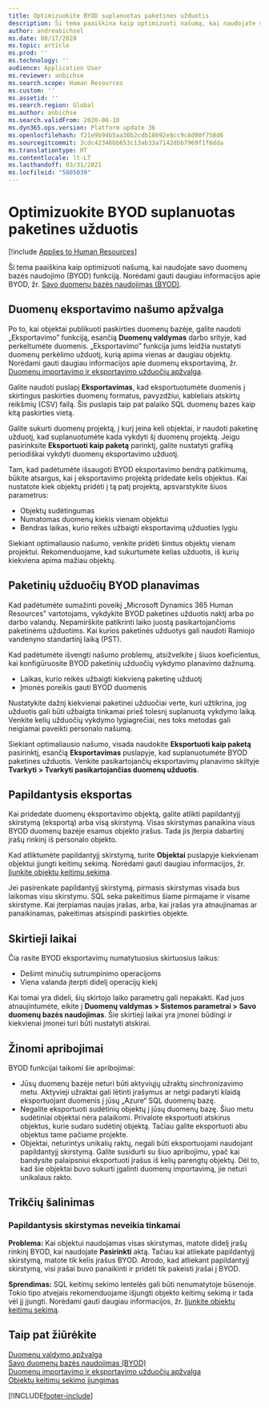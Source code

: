```yaml
---
title: Optimizuokite BYOD suplanuotas paketines užduotis
description: Ši tema paaiškina kaip optimizuoti našumą, kai naudojate savo duomenų bazės naudojimo (BYOD) funkciją „Microsoft Dynamics 365 Human Resources” platformoje.
author: andreabichsel
ms.date: 08/17/2020
ms.topic: article
ms.prod: ''
ms.technology: ''
audience: Application User
ms.reviewer: anbichse
ms.search.scope: Human Resources
ms.custom: ''
ms.assetid: ''
ms.search.region: Global
ms.author: anbichse
ms.search.validFrom: 2020-08-10
ms.dyn365.ops.version: Platform update 36
ms.openlocfilehash: f21e9b94b5aa30b2cdb18692e8cc9c8d00f758d6
ms.sourcegitcommit: 3cdc42346bb653c13ab33a7142dbb7969f1f6dda
ms.translationtype: HT
ms.contentlocale: lt-LT
ms.lasthandoff: 03/31/2021
ms.locfileid: "5805039"
---
```

# <a name="optimize-byod-scheduled-batch-jobs"></a>Optimizuokite BYOD suplanuotas paketines užduotis

[!include [Applies to Human Resources](../includes/applies-to-hr.md)]

Ši tema paaiškina kaip optimizuoti našumą, kai naudojate savo duomenų bazės naudojimo (BYOD) funkciją. Norėdami gauti daugiau informacijos apie BYOD, žr. [Savo duomenų bazės naudojimas (BYOD)](https://docs.microsoft.com/dynamics365/fin-ops-core/dev-itpro/analytics/export-entities-to-your-own-database?toc=/dynamics365/human-resources/toc.json).

## <a name="performance-considerations-for-data-export"></a>Duomenų eksportavimo našumo apžvalga

Po to, kai objektai publikuoti paskirties duomenų bazėje, galite naudoti „Eksportavimo” funkciją, esančią **Duomenų valdymas** darbo srityje, kad perkeltumėte duomenis. „Eksportavimo” funkcija jums leidžia nustatyti duomenų perkėlimo užduotį, kurią apima vienas ar daugiau objektų. Norėdami gauti daugiau informacijos apie duomenų eksportavimą, žr. [Duomenų importavimo ir eksportavimo užduočių apžvalga](https://docs.microsoft.com/dynamics365/fin-ops-core/dev-itpro/data-entities/data-import-export-job?toc=/dynamics365/human-resources/toc.json).

Galite naudoti puslapį **Eksportavimas**, kad eksportuotumėte duomenis į skirtingus paskirties duomenų formatus, pavyzdžiui, kableliais atskirtų reikšmių (CSV) failą.  Šis puslapis taip pat palaiko SQL duomenų bazes kaip kitą paskirties vietą.

Galite sukurti duomenų projektą, į kurį įeina keli objektai, ir naudoti paketinę užduotį, kad suplanuotumėte kada vykdyti šį duomenų projektą. Jeigu pasirinksite **Eksportuoti kaip paketą** parinktį, galite nustatyti grafiką periodiškai vykdyti duomenų eksportavimo užduotį.

Tam, kad padėtumėte išsaugoti BYOD eksportavimo bendrą patikimumą, būkite atsargus, kai į eksportavimo projektą pridedate kelis objektus. Kai nustatote kiek objektų pridėti į tą patį projektą, apsvarstykite šiuos parametrus:

- Objektų sudėtingumas
- Numatomas duomenų kiekis vienam objektui
- Bendras laikas, kurio reikės užbaigti eksportavimą užduoties lygiu

Siekiant optimaliausio našumo, venkite pridėti šimtus objektų vienam projektui. Rekomenduojame, kad sukurtumėte kelias užduotis, iš kurių kiekviena apima mažiau objektų.

## <a name="scheduling-byod-batch-jobs"></a>Paketinių užduočių BYOD planavimas

Kad padėtumėte sumažinti poveikį „Microsoft Dynamics 365 Human Resources” vartotojams, vykdykite BYOD paketines užduotis naktį arba po darbo valandų. Nepamirškite patikrinti laiko juostą pasikartojančioms paketinėms užduotims. Kai kurios paketinės užduotys gali naudoti Ramiojo vandenyno standartinį laiką (PST).

Kad padėtumėte išvengti našumo problemų, atsižvelkite į šiuos koeficientus, kai konfigūruosite BYOD paketinių užduočių vykdymo planavimo dažnumą.

- Laikas, kurio reikės užbaigti kiekvieną paketinę užduotį
- Įmonės poreikis gauti BYOD duomenis

Nustatykite dažnį kiekvienai paketinei užduočiai verte, kuri užtikrina, jog užduotis gali būti užbaigta tinkamai prieš tolesnį suplanuotą vykdymo laiką.  Venkite kelių užduočių vykdymo lygiagrečiai, nes toks metodas gali neigiamai paveikti personalo našumą.

Siekiant optimaliausio našumo, visada naudokite **Eksportuoti kaip paketą** pasirinktį, esančią **Eksportavimas** puslapyje, kad suplanuotumėte BYOD paketines užduotis. Venkite pasikartojančių eksportavimų planavimo skiltyje **Tvarkyti \> Tvarkyti pasikartojančias duomenų užduotis**.

## <a name="incremental-export"></a>Papildantysis eksportas

Kai pridedate duomenų eksportavimo objektą, galite atlikti papildantyjį skirstymą (eksportą) arba visą skirstymą. Visas skirstymas panaikina visus BYOD duomenų bazėje esamus objekto įrašus. Tada jis įterpia dabartinį įrašų rinkinį iš personalo objekto.

Kad atliktumėte papildantyjį skirstymą, turite **Objektai** puslapyje kiekvienam objektui įjungti keitimų sekimą. Norėdami gauti daugiau informacijos, žr. [Įjunkite objektų keitimų sekimą](https://docs.microsoft.com/dynamics365/fin-ops-core/dev-itpro/data-entities/entity-change-track?toc=/dynamics365/human-resources/toc.json).

Jei pasirenkate papildantyjį skirstymą, pirmasis skirstymas visada bus laikomas visu skirstymu. SQL seka pakeitimus šiame pirmajame ir visame skirstyme. Kai įterpiamas naujas įrašas, arba, kai įrašas yra atnaujinamas ar panaikinamas, pakeitimas atsispindi paskirties objekte.

## <a name="time-outs"></a>Skirtieji laikai

Čia rasite BYOD eksportavimų numatytuosius skirtuosius laikus:

- Dešimt minučių sutrumpinimo operacijoms
- Viena valanda įterpti didelį operacijų kiekį

Kai tomai yra dideli, šių skirtojo laiko parametrų gali nepakakti. Kad juos atnaujintumėte, eikite į **Duomenų valdymas \> Sistemos parametrai \> Savo duomenų bazės naudojimas**. Šie skirtieji laikai yra įmonei būdingi ir kiekvienai įmonei turi būti nustatyti atskirai.

## <a name="known-limitations"></a>Žinomi apribojimai

BYOD funkcijai taikomi šie apribojimai:

- Jūsų duomenų bazėje neturi būti aktyviųjų užraktų sinchronizavimo metu. Aktyvieji užraktai gali lėtinti įrašymus ar netgi padaryti klaidą eksportuojant duomenis į jūsų „Azure“ SQL duomenų bazę.
- Negalite eksportuoti sudėtinių objektų į jūsų duomenų bazę. Šiuo metu sudėtiniai objektai nėra palaikomi. Privalote eksportuoti atskirus objektus, kurie sudaro sudėtinį objektą. Tačiau galite eksportuoti abu objektus tame pačiame projekte.
- Objektai, neturintys unikalių raktų, negali būti eksportuojami naudojant papildantyjį skirstymą. Galite susidurti su šiuo apribojimu, ypač kai bandysite palaipsniui eksportuoti įrašus iš kelių parengtų objektų. Dėl to, kad šie objektai buvo sukurti įgalinti duomenų importavimą, jie neturi unikalaus rakto.

## <a name="troubleshooting"></a>Trikčių šalinimas

### <a name="incremental-push-doesnt-work-correctly"></a>Papildantysis skirstymas neveikia tinkamai

**Problema:** Kai objektui naudojamas visas skirstymas, matote didelį įrašų rinkinį BYOD, kai naudojate **Pasirinkti** aktą. Tačiau kai atliekate papildantyjį skirstymą, matote tik kelis įrašus BYOD. Atrodo, kad atliekant papildantyjį skirstymą, visi įrašai buvo panaikinti ir pridėti tik pakeisti įrašai į BYOD.

**Sprendimas:** SQL keitimų sekimo lentelės gali būti nenumatytoje būsenoje. Tokio tipo atvejais rekomenduojame išjungti objekto keitimų sekimą ir tada vėl jį įjungti. Norėdami gauti daugiau informacijos, žr. [Įjunkite objektų keitimų sekimą](https://docs.microsoft.com/dynamics365/fin-ops-core/dev-itpro/data-entities/entity-change-track?toc=/dynamics365/human-resources/toc.json).

## <a name="see-also"></a>Taip pat žiūrėkite

[Duomenų valdymo apžvalga](https://docs.microsoft.com/dynamics365/fin-ops-core/dev-itpro/data-entities/data-entities-data-packages?toc=/dynamics365/human-resources/toc.json)<br>
[Savo duomenų bazės naudojimas (BYOD)](https://docs.microsoft.com/dynamics365/fin-ops-core/dev-itpro/analytics/export-entities-to-your-own-database?toc=/dynamics365/human-resources/toc.json)<br>
[Duomenų importavimo ir eksportavimo užduočių apžvalga](https://docs.microsoft.com/dynamics365/fin-ops-core/dev-itpro/data-entities/data-import-export-job?toc=/dynamics365/human-resources/toc.json)<br>
[Objektų keitimų sekimo įjungimas](https://docs.microsoft.com/dynamics365/fin-ops-core/dev-itpro/data-entities/entity-change-track?toc=/dynamics365/human-resources/toc.json)


[!INCLUDE[footer-include](../includes/footer-banner.md)]